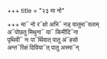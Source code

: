 +++
title = "२३ मा नो"

+++
मा᳓ नो र᳓क्षो अभि᳓ नड् यातुमा᳓वताम्  
अ᳓पोछतु मिथुना᳓ या᳓ किमीदि᳓ना  
पृथिवी᳓ नः पा᳓र्थिवात् पातु अं᳓हसो  
अन्त᳓रिक्षं दिविया᳓त् पातु अस्मा᳓न्